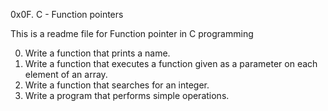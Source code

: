 0x0F. C - Function pointers

This is a readme file for Function pointer in C programming

0. Write a function that prints a name.
1. Write a function that executes a function given as a parameter on each element of an array.
2. Write a function that searches for an integer.
3. Write a program that performs simple operations.

